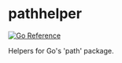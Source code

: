 # pathhelper
[![Go Reference](https://pkg.go.dev/badge/github.com/solsw/pathhelper.svg)](https://pkg.go.dev/github.com/solsw/pathhelper)

Helpers for Go's 'path' package.
